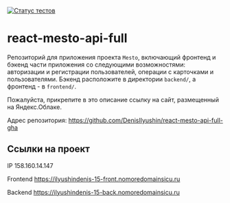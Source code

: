 [![Статус тестов](../../actions/workflows/tests.yml/badge.svg)](../../actions/workflows/tests.yml)

# react-mesto-api-full
Репозиторий для приложения проекта `Mesto`, включающий фронтенд и бэкенд части приложения со следующими возможностями: авторизации и регистрации пользователей, операции с карточками и пользователями. Бэкенд расположите в директории `backend/`, а фронтенд - в `frontend/`. 
  
Пожалуйста, прикрепите в это описание ссылку на сайт, размещенный на Яндекс.Облаке.
 
Адрес репозитория: https://github.com/DenisIlyushin/react-mesto-api-full-gha

## Ссылки на проект

IP 158.160.14.147

Frontend https://ilyushindenis-15-front.nomoredomainsicu.ru

Backend https://ilyushindenis-15-back.nomoredomainsicu.ru
